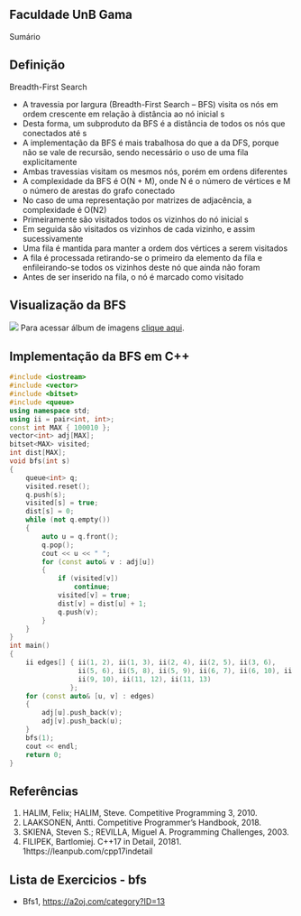 ## Faculdade UnB Gama
Sumário
## Definição
Breadth-First Search
* A travessia por largura (Breadth-First Search – BFS) visita os nós
em ordem crescente em relação à distância ao nó inicial s
* Desta forma, um subproduto da BFS é a distância de todos os nós
que conectados até s
* A implementação da BFS é mais trabalhosa do que a da DFS,
porque não se vale de recursão, sendo necessário o uso de uma fila
explicitamente
* Ambas travessias visitam os mesmos nós, porém em ordens
diferentes
* A complexidade da BFS é O(N + M), onde N é o número de
vértices e M o número de arestas do grafo conectado
* No caso de uma representação por matrizes de adjacência, a
complexidade é O(N2)
* Primeiramente são visitados todos os vizinhos do nó inicial s
* Em seguida são visitados os vizinhos de cada vizinho, e assim
sucessivamente
* Uma fila é mantida para manter a ordem dos vértices a serem
visitados
* A fila é processada retirando-se o primeiro da elemento da fila e
enfileirando-se todos os vizinhos deste nó que ainda não foram
* Antes de ser inserido na fila, o nó é marcado como visitado
##  Visualização da BFS
![](images/movie.gif)
Para acessar álbum de imagens [clique aqui](images/).

## Implementação da BFS em C++
```C++
#include <iostream>
#include <vector>
#include <bitset>
#include <queue>
using namespace std;
using ii = pair<int, int>;
const int MAX { 100010 };
vector<int> adj[MAX];
bitset<MAX> visited;
int dist[MAX];
void bfs(int s)
{
    queue<int> q;
    visited.reset();
    q.push(s);
    visited[s] = true;
    dist[s] = 0;
    while (not q.empty())
    {
        auto u = q.front();
        q.pop();
        cout << u << " ";
        for (const auto& v : adj[u])
        {
            if (visited[v])
                continue;
            visited[v] = true;
            dist[v] = dist[u] + 1;
            q.push(v);
        }
    }
}
int main()
{
    ii edges[] { ii(1, 2), ii(1, 3), ii(2, 4), ii(2, 5), ii(3, 6),
                 ii(5, 6), ii(5, 8), ii(5, 9), ii(6, 7), ii(6, 10), ii(8, 11),
                 ii(9, 10), ii(11, 12), ii(11, 13)
               };
    for (const auto& [u, v] : edges)
    {
        adj[u].push_back(v);
        adj[v].push_back(u);
    }
    bfs(1);
    cout << endl;
    return 0;
}
```
## Referências
1. HALIM, Felix; HALIM, Steve. Competitive Programming 3, 2010.
2. LAAKSONEN, Antti. Competitive Programmer’s Handbook, 2018.
3. SKIENA, Steven S.; REVILLA, Miguel A. Programming
Challenges, 2003.
4. FILIPEK, Bartlomiej. C++17 in Detail, 20181.
1https://leanpub.com/cpp17indetail

## Lista de Exercicios - bfs
* Bfs1, https://a2oj.com/category?ID=13
